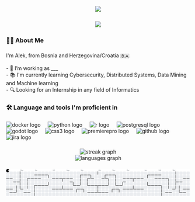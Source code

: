 <div align="center">
  <img height="200" src="https://media1.giphy.com/media/v1.Y2lkPTc5MGI3NjExbTl2cjFsamd4dGloZWkyd2tqM3dldmQ2eTkzNnQ1NDU5aWN1eHpoOSZlcD12MV9pbnRlcm5hbF9naWZfYnlfaWQmY3Q9Zw/Ws6T5PN7wHv3cY8xy8/giphy.gif"  />
</div>

###

<div align="center">
  <img src="https://visitor-badge.laobi.icu/badge?page_id=AlekkDev.AlekkDev&"  />
</div>

###

<h3 align="left">👩‍💻  About Me</h3>

###

<p align="left">I'm Alek, from Bosnia and Herzegovina/Croatia 🇧🇦<br><br>- 🔭 I’m working as ___<br>- 📚 I'm currently learning Cybersecurity, Distributed Systems, Data Mining and Machine learning<br>- 🔍 Looking for an Internship in any field of Informatics</p>

###

<h3 align="left">🛠 Language and tools I'm proficient in</h3>

###

<div align="left">
  <img src="https://cdn.jsdelivr.net/gh/devicons/devicon/icons/docker/docker-plain-wordmark.svg" height="40" alt="docker logo"  />
  <img width="12" />
  <img src="https://cdn.jsdelivr.net/gh/devicons/devicon/icons/python/python-original.svg" height="40" alt="python logo"  />
  <img width="12" />
  <img src="https://cdn.jsdelivr.net/gh/devicons/devicon/icons/r/r-original.svg" height="40" alt="r logo"  />
  <img width="12" />
  <img src="https://cdn.jsdelivr.net/gh/devicons/devicon/icons/postgresql/postgresql-original.svg" height="40" alt="postgresql logo"  />
  <img width="12" />
  <img src="https://cdn.jsdelivr.net/gh/devicons/devicon/icons/godot/godot-original.svg" height="40" alt="godot logo"  />
  <img width="12" />
  <img src="https://cdn.jsdelivr.net/gh/devicons/devicon/icons/css3/css3-original.svg" height="40" alt="css3 logo"  />
  <img width="12" />
  <img src="https://cdn.jsdelivr.net/gh/devicons/devicon/icons/premierepro/premierepro-plain.svg" height="40" alt="premierepro logo"  />
  <img width="12" />
  <img src="https://cdn.jsdelivr.net/gh/devicons/devicon/icons/github/github-original.svg" height="40" alt="github logo"  />
  <img width="12" />
  <img src="https://cdn.jsdelivr.net/gh/devicons/devicon/icons/jira/jira-original.svg" height="40" alt="jira logo"  />
</div>

###

<div align="center">
  <img src="https://streak-stats.demolab.com?user=AlekkDev&locale=en&mode=weekly&theme=radical&hide_border=false&border_radius=5&order=3" height="220" alt="streak graph" /> <br>
  <img src="https://github-readme-stats.vercel.app/api/top-langs?username=AlekkDev&locale=en&hide_title=false&layout=compact&card_width=320&langs_count=5&theme=radical&hide_border=false&order=2" height="150" alt="languages graph"  />
</div>

###

<picture>
  <source media="(prefers-color-scheme: dark)" srcset="https://raw.githubusercontent.com/AlekkDev/AlekkDev/output/pacman-contribution-graph-dark.svg">
  <source media="(prefers-color-scheme: light)" srcset="https://raw.githubusercontent.com/AlekkDev/AlekkDev/output/pacman-contribution-graph.svg">
  <img alt="pacman contribution graph" src="https://raw.githubusercontent.com/AlekkDev/AlekkDev/output/pacman-contribution-graph.svg">
</picture>


